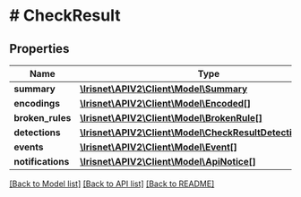 # # CheckResult

## Properties

Name | Type | Description | Notes
------------ | ------------- | ------------- | -------------
**summary** | [**\Irisnet\APIV2\Client\Model\Summary**](Summary.md) |  | [optional]
**encodings** | [**\Irisnet\APIV2\Client\Model\Encoded[]**](Encoded.md) |  | [optional]
**broken_rules** | [**\Irisnet\APIV2\Client\Model\BrokenRule[]**](BrokenRule.md) |  | [optional]
**detections** | [**\Irisnet\APIV2\Client\Model\CheckResultDetectionsInner[]**](CheckResultDetectionsInner.md) |  | [optional]
**events** | [**\Irisnet\APIV2\Client\Model\Event[]**](Event.md) |  | [optional]
**notifications** | [**\Irisnet\APIV2\Client\Model\ApiNotice[]**](ApiNotice.md) |  | [optional]

[[Back to Model list]](../../README.md#models) [[Back to API list]](../../README.md#endpoints) [[Back to README]](../../README.md)
